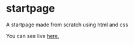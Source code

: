 # startpage
A startpage made from scratch using html and css

You can see live [here.](https://konles.github.io/startpage/ "Startpage")